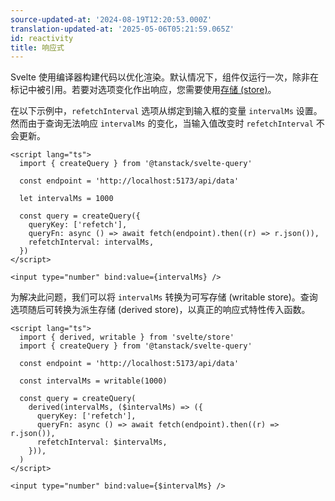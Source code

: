 ```yaml
---
source-updated-at: '2024-08-19T12:20:53.000Z'
translation-updated-at: '2025-05-06T05:21:59.065Z'
id: reactivity
title: 响应式
---
```

Svelte 使用编译器构建代码以优化渲染。默认情况下，组件仅运行一次，除非在标记中被引用。若要对选项变化作出响应，您需要使用[存储 (store)](https://svelte.dev/docs/svelte-store)。

在以下示例中，`refetchInterval` 选项从绑定到输入框的变量 `intervalMs` 设置。然而由于查询无法响应 `intervalMs` 的变化，当输入值改变时 `refetchInterval` 不会更新。

```svelte
<script lang="ts">
  import { createQuery } from '@tanstack/svelte-query'

  const endpoint = 'http://localhost:5173/api/data'

  let intervalMs = 1000

  const query = createQuery({
    queryKey: ['refetch'],
    queryFn: async () => await fetch(endpoint).then((r) => r.json()),
    refetchInterval: intervalMs,
  })
</script>

<input type="number" bind:value={intervalMs} />
```

为解决此问题，我们可以将 `intervalMs` 转换为可写存储 (writable store)。查询选项随后可转换为派生存储 (derived store)，以真正的响应式特性传入函数。

```svelte
<script lang="ts">
  import { derived, writable } from 'svelte/store'
  import { createQuery } from '@tanstack/svelte-query'

  const endpoint = 'http://localhost:5173/api/data'

  const intervalMs = writable(1000)

  const query = createQuery(
    derived(intervalMs, ($intervalMs) => ({
      queryKey: ['refetch'],
      queryFn: async () => await fetch(endpoint).then((r) => r.json()),
      refetchInterval: $intervalMs,
    })),
  )
</script>

<input type="number" bind:value={$intervalMs} />
```
